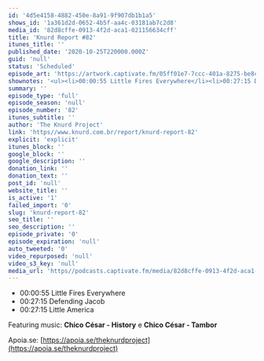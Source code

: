 ```yaml
---
id: '4d5e4158-4882-450e-8a91-9f907db1b1a5'
shows_id: '1a361d2d-0652-4b5f-aa4c-03181ab7c2d8'
media_id: '82d8cffe-0913-4f2d-aca1-021156634cff'
title: 'Knurd Report #82'
itunes_title: ''
published_date: '2020-10-25T220000.000Z'
guid: 'null'
status: 'Scheduled'
episode_art: 'https://artwork.captivate.fm/05ff01e7-7ccc-401a-8275-be8c67626172/fkspkys-p1wb4nuvs0ig68pa.png'
shownotes: '<ul><li>00:00:55 Little Fires Everywhere</li><li>00:27:15 Defending Jacob</li><li>00:48:05 Little America</li></ul><p>Featuring music: <strong>Chico César - History</strong> e <strong>Chico César - Tambor</strong></p><p>Apoia.se: <a href="https://apoia.se/theknurdproject" rel="noopener noreferrer" target="_blank">https://apoia.se/theknurdproject</a></p>'
summary: ''
episode_type: 'full'
episode_season: 'null'
episode_number: '82'
itunes_subtitle: ''
author: 'The Knurd Project'
link: 'https//www.knurd.com.br/report/knurd-report-82'
explicit: 'explicit'
itunes_block: ''
google_block: ''
google_description: ''
donation_link: ''
donation_text: ''
post_id: 'null'
website_title: ''
is_active: '1'
failed_import: '0'
slug: 'knurd-report-82'
seo_title: ''
seo_description: ''
episode_private: '0'
episode_expiration: 'null'
auto_tweeted: '0'
video_repurposed: 'null'
video_s3_key: 'null'
media_url: 'https//podcasts.captivate.fm/media/82d8cffe-0913-4f2d-aca1-021156634cff/knurd81.mp3'
---
```

*   00:00:55 Little Fires Everywhere
*   00:27:15 Defending Jacob
*   00:27:15 Little America

Featuring music: **Chico César - History** e **Chico César - Tambor**

Apoia.se: [https://apoia.se/theknurdproject](https://apoia.se/theknurdproject)